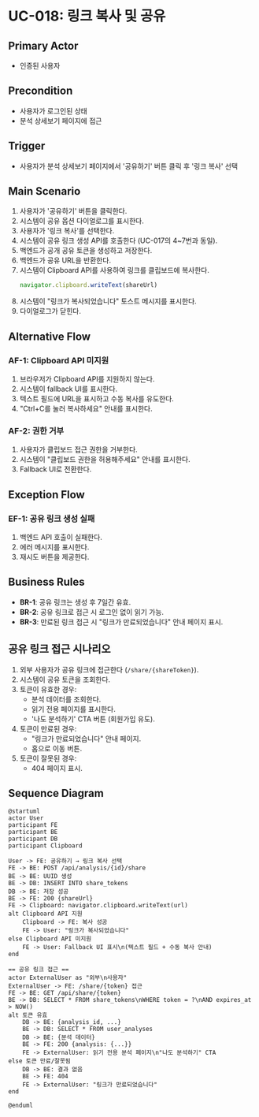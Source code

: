 # UC-018: 링크 복사 및 공유

## Primary Actor
- 인증된 사용자

## Precondition
- 사용자가 로그인된 상태
- 분석 상세보기 페이지에 접근

## Trigger
- 사용자가 분석 상세보기 페이지에서 '공유하기' 버튼 클릭 후 '링크 복사' 선택

## Main Scenario

1. 사용자가 '공유하기' 버튼을 클릭한다.
2. 시스템이 공유 옵션 다이얼로그를 표시한다.
3. 사용자가 '링크 복사'를 선택한다.
4. 시스템이 공유 링크 생성 API를 호출한다 (UC-017의 4~7번과 동일).
5. 백엔드가 공개 공유 토큰을 생성하고 저장한다.
6. 백엔드가 공유 URL을 반환한다.
7. 시스템이 Clipboard API를 사용하여 링크를 클립보드에 복사한다.
   ```javascript
   navigator.clipboard.writeText(shareUrl)
   ```
8. 시스템이 "링크가 복사되었습니다" 토스트 메시지를 표시한다.
9. 다이얼로그가 닫힌다.

## Alternative Flow

### AF-1: Clipboard API 미지원
1. 브라우저가 Clipboard API를 지원하지 않는다.
2. 시스템이 fallback UI를 표시한다.
3. 텍스트 필드에 URL을 표시하고 수동 복사를 유도한다.
4. "Ctrl+C를 눌러 복사하세요" 안내를 표시한다.

### AF-2: 권한 거부
1. 사용자가 클립보드 접근 권한을 거부한다.
2. 시스템이 "클립보드 권한을 허용해주세요" 안내를 표시한다.
3. Fallback UI로 전환한다.

## Exception Flow

### EF-1: 공유 링크 생성 실패
1. 백엔드 API 호출이 실패한다.
2. 에러 메시지를 표시한다.
3. 재시도 버튼을 제공한다.

## Business Rules

- **BR-1**: 공유 링크는 생성 후 7일간 유효.
- **BR-2**: 공유 링크로 접근 시 로그인 없이 읽기 가능.
- **BR-3**: 만료된 링크 접근 시 "링크가 만료되었습니다" 안내 페이지 표시.

## 공유 링크 접근 시나리오

1. 외부 사용자가 공유 링크에 접근한다 (`/share/{shareToken}`).
2. 시스템이 공유 토큰을 조회한다.
3. 토큰이 유효한 경우:
   - 분석 데이터를 조회한다.
   - 읽기 전용 페이지를 표시한다.
   - '나도 분석하기' CTA 버튼 (회원가입 유도).
4. 토큰이 만료된 경우:
   - "링크가 만료되었습니다" 안내 페이지.
   - 홈으로 이동 버튼.
5. 토큰이 잘못된 경우:
   - 404 페이지 표시.

## Sequence Diagram

```plantuml
@startuml
actor User
participant FE
participant BE
participant DB
participant Clipboard

User -> FE: 공유하기 → 링크 복사 선택
FE -> BE: POST /api/analysis/{id}/share
BE -> BE: UUID 생성
BE -> DB: INSERT INTO share_tokens
DB -> BE: 저장 성공
BE -> FE: 200 {shareUrl}
FE -> Clipboard: navigator.clipboard.writeText(url)
alt Clipboard API 지원
    Clipboard -> FE: 복사 성공
    FE -> User: "링크가 복사되었습니다"
else Clipboard API 미지원
    FE -> User: Fallback UI 표시\n(텍스트 필드 + 수동 복사 안내)
end

== 공유 링크 접근 ==
actor ExternalUser as "외부\n사용자"
ExternalUser -> FE: /share/{token} 접근
FE -> BE: GET /api/share/{token}
BE -> DB: SELECT * FROM share_tokens\nWHERE token = ?\nAND expires_at > NOW()
alt 토큰 유효
    DB -> BE: {analysis_id, ...}
    BE -> DB: SELECT * FROM user_analyses
    DB -> BE: {분석 데이터}
    BE -> FE: 200 {analysis: {...}}
    FE -> ExternalUser: 읽기 전용 분석 페이지\n"나도 분석하기" CTA
else 토큰 만료/잘못됨
    DB -> BE: 결과 없음
    BE -> FE: 404
    FE -> ExternalUser: "링크가 만료되었습니다"
end

@enduml
```
